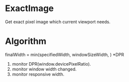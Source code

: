 # ExactImage
Get exact pixel image which current viewport needs.

# Algorithm 
finalWidth =  min(specifiedWidth, windowSizeWidth, ) *DPR

1. monitor DPR(window.devicePixelRatio).
2. monitor window width changed.
3. monitor responsive width.


